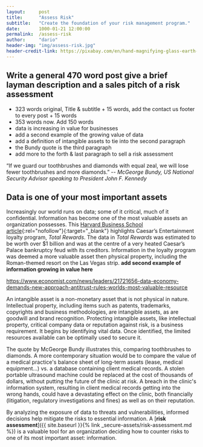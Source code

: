 ```yaml
---
layout:     post
title:      "Assess Risk"
subtitle:   "Create the foundation of your risk management program."
date:       1000-01-21 12:00:00
permalink:  /assess-risk
author:     "dario"
header-img: "img/assess-risk.jpg"
header-credit-link: https://pixabay.com/en/hand-magnifying-glass-earth-globe-1248053/
---
```


## Write a general 470 word post give a brief layman description and a sales pitch of a risk assessment
* 323 words original, Title & subtitle + 15 words, add the contact us footer to every post + 15 words
* 353 words now.  Add 150 words
* data is increasing in value for businesses
* add a second example of the growing value of data
* add a definition of intangible assets to tie into the second paragraph
* the Bundy quote is the third paragraph
* add more to the forth & last paragraph to sell a risk assessment


<p class="lead">“If we guard our toothbrushes and diamonds with equal zeal, we will lose fewer toothbrushes and more diamonds.”  
-- <cite>McGeorge Bundy, US National Security Advisor speaking to President John F. Kennedy</cite></p>  

## Data is one of your most important assets
Increasingly our world runs on data; some of it critical, much of it confidential. Information has become one of the most valuable assets an organization possesses. This [Harvard Business School article](https://digit.hbs.org/submission/caesars-entertainment-what-happens-in-vegas-ends-up-in-a-1billion-database/){:rel="nofollow"}{:target="_blank"} highlights Caesar’s Entertainment loyalty program, _Total Rewards_. The data in _Total Rewards_ was estimated to be worth over $1 billion and was at the centre of a very heated Caesar’s Palace bankruptcy feud with its creditors. Information in the loyalty program was deemed a more valuable asset then physical property, including the Roman-themed resort on the Las Vegas strip. **add second example of information growing in value here**

https://www.economist.com/news/leaders/21721656-data-economy-demands-new-approach-antitrust-rules-worlds-most-valuable-resource

An intangible asset is a non-monetary asset that is not physical in nature. Intellectual property, including items such as patents, trademarks, copyrights and business methodologies, are intangible assets, as are goodwill and brand recognition. Protecting intangible assets, like intellectual property, critical company data or reputation against risk, is a business requirement. It begins by identifying vital data. Once identified, the limited resources available can be optimally used to secure it.  

The quote by McGeorge Bundy illustrates this, comparing toothbrushes to diamonds. A more contemporary  situation would be to compare the value of a medical practice's balance sheet of long-term assets (lease, medical equipment...) vs. a database containing client medical records. A stolen portable ultrasound machine could be replaced at the cost of thousands of dollars, without putting the future of the clinic at risk. A breach in the clinic's information system, resulting in client medical records getting into the wrong hands, could have a devastating effect on the clinic, both financially (litigation, regulatory investigations and fines) as well as on their reputation.

By analyzing the exposure of data to threats and vulnerabilities, informed decisions help mitigate the risks to essential information. A [**risk assessment**]({{ site.baseurl }}{% link _secure-assets/risk-assessment.md %}) is a valuable tool for an organization deciding how to counter risks to one of its most important asset: information.
